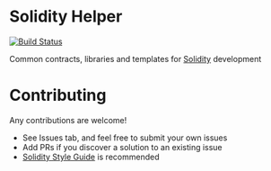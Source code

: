 # Solidity Helper
[![Build Status](https://travis-ci.org/dulguunbatmunkh/solidity-helper.svg?branch=master)](https://travis-ci.org/dulguunbatmunkh/solidity-helper)

Common contracts, libraries and templates for [Solidity](https://github.com/ethereum/solidity) development

# Contributing
Any contributions are welcome!

- See Issues tab, and feel free to submit your own issues
- Add PRs if you discover a solution to an existing issue
- [Solidity Style Guide](http://solidity.readthedocs.io/en/develop/style-guide.html) is recommended
